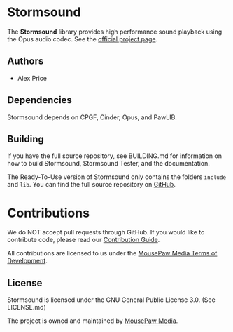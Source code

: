 # Stormsound

The **Stormsound** library provides high performance sound playback
using the Opus audio codec. See the [official project page][1].

## Authors

 - Alex Price

## Dependencies

Stormsound depends on CPGF, Cinder, Opus, and PawLIB.

## Building

If you have the full source repository, see BUILDING.md for information
on how to build Stormsound, Stormsound Tester, and the documentation.

The Ready-To-Use version of Stormsound only contains the folders `include`
and `lib`. You can find the full source repository on [GitHub][5].

# Contributions

We do NOT accept pull requests through GitHub.
If you would like to contribute code, please read our
[Contribution Guide][3].

All contributions are licensed to us under the
[MousePaw Media Terms of Development][4].

## License

Stormsound is licensed under the GNU General Public License 3.0. (See
LICENSE.md)

The project is owned and maintained by [MousePaw Media][2].

[1]: https://www.mousepawmedia.com/stormsound
[2]: https://www.mousepawmedia.com/
[3]: https://www.mousepawmedia.com/developers/contributing
[4]: https://www.mousepawmedia.com/termsofdevelopment
[5]: https://github.com/mousepawmedia/stormsound
